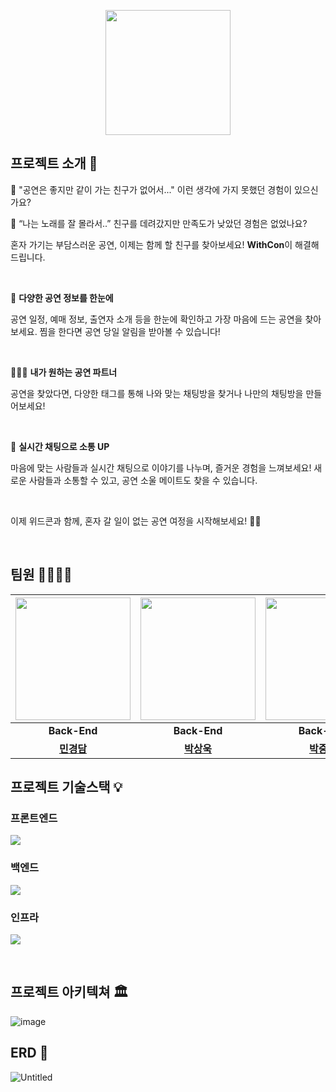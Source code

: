 <p align="middle" >
  <img width="200px;" src="https://github.com/HalfGallonTeam/.github/assets/124044861/6c8107ac-d346-4c02-a2c6-2399d746e406"/>
</p>


## 프로젝트 소개 📝

🤔 "공연은 좋지만 같이 가는 친구가 없어서..." 이런 생각에 가지 못했던 경험이 있으신가요?

🤔 “나는 노래를 잘 몰라서..”  친구를 데려갔지만 만족도가 낮았던 경험은 없었나요?

 혼자 가기는 부담스러운 공연, 이제는 함께 할 친구를 찾아보세요! **WithCon**이 해결해드립니다.
 
 <br>

👀 **다양한 공연 정보를 한눈에** <br>

공연 일정, 예매 정보, 출연자 소개 등을 한눈에 확인하고 가장 마음에 드는 공연을 찾아보세요. 찜을 한다면 공연 당일 알림을 받아볼 수 있습니다! 

<br>

🧑‍🤝‍🧑 **내가 원하는 공연 파트너** <br>

공연을 찾았다면, 다양한 태그를 통해 나와 맞는 채팅방을 찾거나 나만의 채팅방을 만들어보세요!

<br>

💬 **실시간 채팅으로 소통 UP** <br>

마음에 맞는 사람들과 실시간 채팅으로 이야기를 나누며, 즐거운 경험을 느껴보세요! 새로운 사람들과 소통할 수 있고, 공연 소울 메이트도 찾을 수 있습니다.

<br>

이제 위드콘과 함께, 혼자 갈 일이 없는 공연 여정을 시작해보세요! 🚀✨

<br>

## 팀원 👨‍👨‍👧‍👧
| <img src="https://avatars.githubusercontent.com/u/124044861?v=4" width="184" height="196"/> | <img src="https://avatars.githubusercontent.com/u/141195262?v=4" width="184" height="196"/> | <img src="https://avatars.githubusercontent.com/u/102509248?v=4" width="184" height="196"/> |<img src="https://github.com/HalfGallonTeam/.github/assets/124044861/5d3a6163-d94b-4ce9-a5c3-f9dccf7b6ea9" width="184" height="196"/>|<img src="https://avatars.githubusercontent.com/u/68311264?v=4" width="184" height="196"/>|<img src="https://avatars.githubusercontent.com/u/112704376?v=4" width="184" height="196"/>|
|:---:|:---:|:---:|:---:|:---:|:---:|
|**Back-End**|**Back-End**|**Back-End**|**Front-End**|**Back-End**|**Front-End**|
|**[민경담](https://github.com/kdmin0706)**|**[박상욱](https://github.com/sosa7753)**|**[박중후](https://github.com/wndgndi)**|**[이단비](https://github.com/bidanee)**|**[최진영](https://github.com/cchoijjinyoung)**|**[허지수](https://github.com/codingbori)**|


## 프로젝트 기술스택 💡

### 프론트엔드
<img src="https://github.com/HalfGallonTeam/.github/assets/124044861/2265c86b-43c9-46ba-8ece-6ff166f3629e"></a>

### 백엔드
<img src="https://github.com/HalfGallonTeam/.github/assets/124044861/f2a0e4b1-66d1-417b-a841-68e899349d46"></a>

### 인프라
<img src="https://github.com/HalfGallonTeam/.github/assets/124044861/5ff7bf3a-3b76-4272-9a5a-ee964ce6c736"></a>

<br>

## 프로젝트 아키텍쳐 🏛
![image](https://github.com/HalfGallonTeam/.github/assets/102509248/072d9d7b-b13e-4f6f-b3ef-0808b7280f13)


## ERD 💾 
![Untitled](https://github.com/HalfGallonTeam/.github/assets/68311264/e4bcfbcf-2098-43d8-87dc-1cc65dd3d603)

